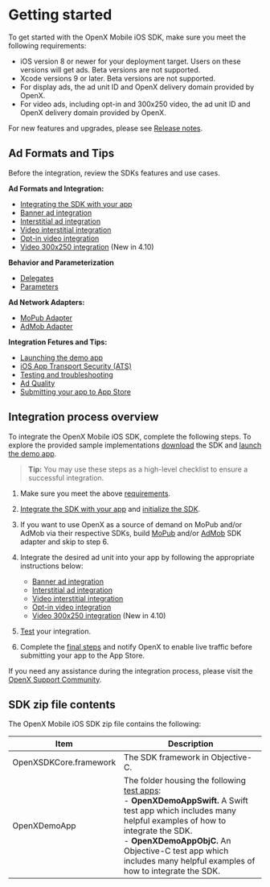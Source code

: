 Getting started
===============

To get started with the OpenX Mobile iOS SDK, make sure you meet the
following requirements:

-   iOS version 8 or newer for your deployment target. Users on these versions will get ads. Beta versions are not supported.
-   Xcode versions 9 or later. Beta versions are not supported.
-   For display ads, the ad unit ID and OpenX delivery domain provided by OpenX.
-   For video ads, including opt-in and 300x250 video, the ad unit ID and OpenX delivery domain provided by OpenX. 

For new features and upgrades, please see [Release notes](ios-sdk-release-notes.md).


Ad Formats and Tips
-------------------------

Before the integration, review the SDKs features and use cases.

**Ad Formats and  Integration:**

- [Integrating the SDK with your app](ios-sdk-integration.md)
- [Banner ad integration](ios-sdk-banner-integration.md)
- [Interstitial ad integration](ios-sdk-interstitial-integration.md)
- [Video interstitial integration](ios-sdk-video-interstitial-integration.md)
- [Opt-in video integration](ios-sdk-video-optin-integration.md)
- [Video 300x250 integration](ios-sdk-video-300x250.md) (New in 4.10)

**Behavior and Parameterization**

- [Delegates](ios-sdk-delegates.md)
- [Parameters](ios-sdk-parameters.md)

**Ad Network Adapters:**

- [MoPub Adapter](ios-sdk-mopub-adapter.md)
- [AdMob Adapter](ios-sdk-admob-adapter.md)

**Integration Fetures and Tips:**

- [Launching the demo app](ios-sdk-demo-app.md)
- [iOS App Transport Security (ATS)](ios-sdk-ats.md)
- [Testing and troubleshooting](ios-sdk-self-test.md)
- [Ad Quality](ios-sdk-ad-quality.md)
- [Submitting your app to App Store](ios-sdk-final-steps.md)


Integration process overview
----------------------------

To integrate the OpenX Mobile iOS SDK, complete the following steps. To
explore the provided sample implementations
[download](https://sdk.prod.gcp.openx.org/ios/4.11.0/OpenX_Mobile_SDK_iOS_4.11.0.zip)
the SDK and [launch the demo app](ios-sdk-demo-app.md).

> **Tip:** You may use these steps as a high-level checklist to ensure a successful
integration.

1.  Make sure you meet the above [requirements](#getting-started).   
3.  [Integrate the SDK with your app](ios-sdk-integration.md) and
    [initialize the SDK](ios-sdk-integration.md#initializing-the-sdk-for-video-pre-caching).
4.  If you want to use OpenX as a source of demand on MoPub and/or AdMob
    via their respective SDKs, build [MoPub](ios-sdk-mopub-adapter.md)
    and/or [AdMob](ios-sdk-admob-adapter.md) SDK adapter and skip to
    step 6.

5.  Integrate the desired ad unit into your app by following the
    appropriate instructions below:
    -   [Banner ad integration](ios-sdk-banner-integration.md)
    -   [Interstitial ad
        integration](ios-sdk-interstitial-integration.md)
    -   [Video interstitial
        integration](ios-sdk-video-interstitial-integration.md)
    -   [Opt-in video integration](ios-sdk-video-optin-integration.md)
    -   [Video 300x250 integration](ios-sdk-video-300x250.md) (New in 4.10)
6.  [Test](ios-sdk-self-test.md) your integration.
7.  Complete the [final steps](ios-sdk-final-steps.md) and notify
    OpenX to enable live traffic before submitting your app to the App
    Store.

If you need any assistance during the integration process, please visit
the [OpenX Support Community](https://community.openx.com/s/).

SDK zip file contents
-----------------------------

The OpenX Mobile iOS SDK zip file contains the following:

| Item                      | **Description**                                              |
| ------------------------- | ------------------------------------------------------------ |
| OpenXSDKCore.framework    | The SDK framework in Objective-C.                            |
| OpenXDemoApp              | The folder housing the following [test apps](ios-sdk-demo-app.md):<br />- **OpenXDemoAppSwift.** A Swift test app which includes many helpful examples of how to integrate the SDK.<br />- **OpenXDemoAppObjC.** An Objective-C test app which includes many helpful examples of how to integrate the SDK. |
